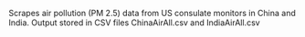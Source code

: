 Scrapes air pollution (PM 2.5) data from US consulate monitors in China and India. Output stored in CSV files ChinaAirAll.csv and IndiaAirAll.csv
